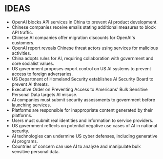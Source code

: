 # IDEAS
* OpenAI blocks API services in China to prevent AI product development.
* Chinese companies receive emails stating additional measures to block API traffic.
* Chinese AI companies offer migration discounts for OpenAI's customers.
* OpenAI report reveals Chinese threat actors using services for malicious activities.
* China adopts rules for AI, requiring collaboration with government and core socialist values.
* US government proposes export control on US AI systems to prevent access to foreign adversaries.
* US Department of Homeland Security establishes AI Security Board to prevent AI threats.
* Executive Order on Preventing Access to Americans' Bulk Sensitive Personal Data targets AI misuse.
* AI companies must submit security assessments to government before launching services.
* Platforms are responsible for inappropriate content generated by their platforms.
* Users must submit real identities and information to service providers.
* US government reflects on potential negative use cases of AI in national security.
* AI technologies can undermine US cyber defenses, including generative AI programs.
* Countries of concern can use AI to analyze and manipulate bulk sensitive personal data.
